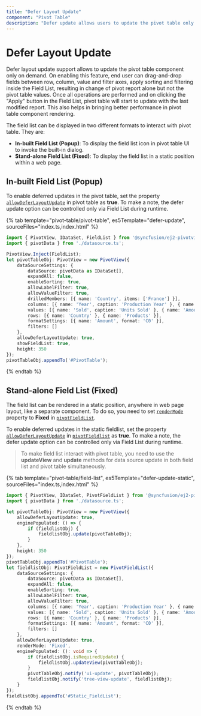 ```yaml
---
title: "Defer Layout Update"
component: "Pivot Table"
description: "Defer update allows users to update the pivot table only on demand."
---
```


# Defer Layout Update

Defer layout update support allows to update the pivot table component only on demand. On enabling this feature, end user can drag-and-drop fields between row, column, value and filter axes, apply sorting and filtering inside the Field List, resulting in change of pivot report alone but not the pivot table values. Once all operations are performed and on clicking the "Apply" button in the Field List, pivot table will start to update with the last modified report. This also helps in bringing better performance in pivot table component rendering.

The field list can be displayed in two different formats to interact with pivot table. They are:

* **In-built Field List (Popup)**: To display the field list icon in pivot table UI to invoke the built-in dialog.
* **Stand-alone Field List (Fixed)**: To display the field list in a static position within a web page.

## In-built Field List (Popup)

To enable deferred updates in the pivot table, set the property [`allowDeferLayoutUpdate`](https://ej2.syncfusion.com/javascript/documentation/api/pivotview/#allowdeferlayoutupdate) in pivot table as **true**. To make a note, the defer update option can be controlled only via Field List during runtime.

{% tab template="pivot-table/pivot-table", es5Template="defer-update", sourceFiles="index.ts,index.html" %}

```typescript
import { PivotView, IDataSet, FieldList } from '@syncfusion/ej2-pivotview';
import { pivotData } from './datasource.ts';

PivotView.Inject(FieldList);
let pivotTableObj: PivotView = new PivotView({
    dataSourceSettings: {
        dataSource: pivotData as IDataSet[],
        expandAll: false,
        enableSorting: true,
        allowLabelFilter: true,
        allowValueFilter: true,
        drilledMembers: [{ name: 'Country', items: ['France'] }],
        columns: [{ name: 'Year', caption: 'Production Year' }, { name: 'Quarter' }],
        values: [{ name: 'Sold', caption: 'Units Sold' }, { name: 'Amount', caption: 'Sold Amount' }],
        rows: [{ name: 'Country' }, { name: 'Products' }],
        formatSettings: [{ name: 'Amount', format: 'C0' }],
        filters: []
    },
    allowDeferLayoutUpdate: true,
    showFieldList: true,
    height: 350
});
pivotTableObj.appendTo('#PivotTable');

```

{% endtab %}

## Stand-alone Field List (Fixed)

The field list can be rendered in a static position, anywhere in web page layout, like a separate component. To do so, you need to set [`renderMode`](https://ej2.syncfusion.com/javascript/documentation/api/pivotfieldlist/#rendermode) property to **Fixed** in [`pivotFieldList`](https://ej2.syncfusion.com/javascript/documentation/api/pivotfieldlist/).

To enable deferred updates in the static fieldlist, set the property [`allowDeferLayoutUpdate`](https://ej2.syncfusion.com/javascript/documentation/api/pivotfieldlist/#allowdeferlayoutupdate) in [`pivotFieldlist`](https://ej2.syncfusion.com/javascript/documentation/api/pivotfieldlist/) as **true**. To make a note, the defer update option can be controlled only via Field List during runtime.

> To make field list interact with pivot table, you need to use the **updateView** and **update** methods for data source update in both field list and pivot table simultaneously.

{% tab template="pivot-table/field-list", es5Template="defer-update-static", sourceFiles="index.ts,index.html" %}

```typescript
import { PivotView, IDataSet, PivotFieldList } from '@syncfusion/ej2-pivotview';
import { pivotData } from './datasource.ts';

let pivotTableObj: PivotView = new PivotView({
    allowDeferLayoutUpdate: true,
    enginePopulated: () => {
        if (fieldlistObj) {
            fieldlistObj.update(pivotTableObj);
        }
    },
    height: 350
});
pivotTableObj.appendTo('#PivotTable');
let fieldlistObj: PivotFieldList = new PivotFieldList({
    dataSourceSettings: {
        dataSource: pivotData as IDataSet[],
        expandAll: false,
        enableSorting: true,
        allowLabelFilter: true,
        allowValueFilter: true,
        columns: [{ name: 'Year', caption: 'Production Year' }, { name: 'Quarter' }],
        values: [{ name: 'Sold', caption: 'Units Sold' }, { name: 'Amount', caption: 'Sold Amount' }],
        rows: [{ name: 'Country' }, { name: 'Products' }],
        formatSettings: [{ name: 'Amount', format: 'C0' }],
        filters: []
    },
    allowDeferLayoutUpdate: true,
    renderMode: 'Fixed',
    enginePopulated: (): void => {
        if (fieldlistObj.isRequiredUpdate) {
            fieldlistObj.updateView(pivotTableObj);
        }
        pivotTableObj.notify('ui-update', pivotTableObj);
        fieldlistObj.notify('tree-view-update', fieldlistObj);
    }
});
fieldlistObj.appendTo('#Static_FieldList');

```

{% endtab %}